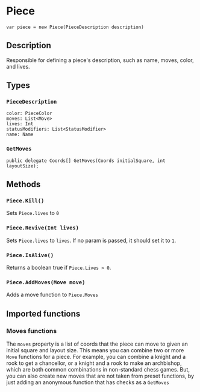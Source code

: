 # Piece
`var piece = new Piece(PieceDescription description)`
## Description
Responsible for defining a piece's description, such as name, moves, color, and lives.
## Types
### `PieceDescription`
```
color: PieceColor
moves: List<Move>
lives: Int
statusModifiers: List<StatusModifier>
name: Name
```
### `GetMoves`
`public delegate Coords[] GetMoves(Coords initialSquare, int layoutSize);`
## Methods
### `Piece.Kill()`
Sets `Piece.lives` to `0`
### `Piece.Revive(Int lives)`
Sets `Piece.lives` to `lives`. If no param is passed, it should set it to `1`.
### `Piece.IsAlive()`
Returns a boolean true if `Piece.Lives > 0`.
### `Piece.AddMoves(Move move)`
Adds a move function to `Piece.Moves`
## Imported functions
### Moves functions
The `moves` property is a list of coords that the piece can move to given an initial square and layout size. This means you can combine two or more `Move` functions for a piece. For example, you can combine a knight and a rook to get a chancellor, or a knight and a rook to make an archbishop, which are both common combinations in non-standard chess games. But, you can also create new moves that are not taken from preset functions, by just adding an anonymous function that has checks as a `GetMoves` 